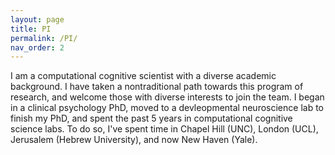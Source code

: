 ```yaml
---
layout: page
title: PI
permalink: /PI/
nav_order: 2
---
```


<p>
I am a computational cognitive scientist with a diverse academic background. I have taken a nontraditional path towards this program of research, and welcome those with diverse interests to join the team. I began in a clinical psychology PhD, moved to a devleopmental neuroscience lab to finish my PhD, and spent the past 5 years in computational cognitive science labs. To do so, I've spent time in Chapel Hill (UNC), London (UCL), Jerusalem (Hebrew University), and now New Haven (Yale).
</p>
